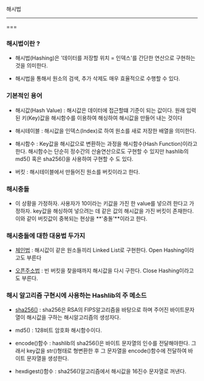 해시법
***
===

### 해시법이란 ? 

- 해시법(Hashing)은 '데이터를 저장할 위치 = 인덱스'를 간단한 연산으로 구현하는것을 의미한다.

- 해시법을 통해서 원소의 검색, 추가 삭제도 매우 효율적으로 수행할 수 있다.

### 기본적인 용어

- 해시값(Hash Value) : 해시값은 데이터에 접근할떄 기준이 되는 값이다. 원래 입력된 키(Key)값을 해시함수를 이용하여 해싱하여 해시값을 만들어 내는 것이다

- 해시테이블 : 해시값을 인덱스(Index)로 하여 원소를 새로 저장한 배열을 의미한다.

- 해시함수 : Key값을 해시값으로 변환하는 과정을 해시함수(Hash Function)이라고 한다. 해시함수는 단순히 정수간의 산술연산으로도 구현할 수 있지만 hashlib의 md5() 혹은 sha256()을 사용하여 구현할 수 도 있다.

- 버킷 : 해시테이블에서 만들어진 원소를 버킷이라고 한다.

### 해시충돌

- 이 상황을 가정하자. 사용자가 10이라는 키값을 가진 한 value를 넣으려 한다고 가정하자. key값을 해싱하여 넣으려는 데 같은 값의 해시값을 가진 버킷이 존재한다. 이와 같이 버킷값이 중복되는 현상을 **'충돌'**이라고 한다.

### 해시충돌에 대한 대응법 두가지

- [체인법](https://github.com/J-hoplin1/Problem-Solving/blob/master/Study%20D.S%20and%20Algorithms/Python/Hash/ChainingHash.py) : 해시값이 같은 원소들끼리 Linked List로 구현한다. Open Hashing이라고도 부른다

- [오픈주소법](https://github.com/J-hoplin1/Problem-Solving/blob/master/Study%20D.S%20and%20Algorithms/Python/Hash/openAddressHash.py) : 빈 버킷을 찾을때까지 해시값을 다시 구한다. Close Hashing이라고도 부른다.

### 해시 알고리즘 구현시에 사용하는 Hashlib의 주 메소드

- [sha256()](https://ko.wikipedia.org/wiki/SHA) : sha256은 RSA의 FIPS알고리즘을 바탕으로 하며 주어진 바이트문자열이 해시값을 구하는 해시알고리즘의 생성자다. 

- md5() : 128비트 암호화 해시함수이다.

- encode()함수 : hashlib의 sha256()은 바이트 문자열의 인수를 전달해야한다. 그래서 key값을 str()형태로 형변환한 후 그 문자열을 encode()함수에 전달하여 바이트 문자열을 생성한다.

- hexdigest()함수 : sha256()알고리즘에서 해시값을 16진수 문자열로 꺼낸다.
